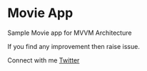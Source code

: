 # Movie App

Sample Movie app for MVVM Architecture

If you find any improvement then raise issue.

Connect with me [Twitter](https://twitter.com/abhay222)

